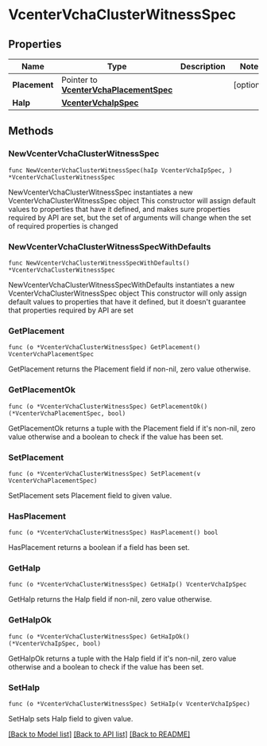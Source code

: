 # VcenterVchaClusterWitnessSpec

## Properties

Name | Type | Description | Notes
------------ | ------------- | ------------- | -------------
**Placement** | Pointer to [**VcenterVchaPlacementSpec**](VcenterVchaPlacementSpec.md) |  | [optional] 
**HaIp** | [**VcenterVchaIpSpec**](VcenterVchaIpSpec.md) |  | 

## Methods

### NewVcenterVchaClusterWitnessSpec

`func NewVcenterVchaClusterWitnessSpec(haIp VcenterVchaIpSpec, ) *VcenterVchaClusterWitnessSpec`

NewVcenterVchaClusterWitnessSpec instantiates a new VcenterVchaClusterWitnessSpec object
This constructor will assign default values to properties that have it defined,
and makes sure properties required by API are set, but the set of arguments
will change when the set of required properties is changed

### NewVcenterVchaClusterWitnessSpecWithDefaults

`func NewVcenterVchaClusterWitnessSpecWithDefaults() *VcenterVchaClusterWitnessSpec`

NewVcenterVchaClusterWitnessSpecWithDefaults instantiates a new VcenterVchaClusterWitnessSpec object
This constructor will only assign default values to properties that have it defined,
but it doesn't guarantee that properties required by API are set

### GetPlacement

`func (o *VcenterVchaClusterWitnessSpec) GetPlacement() VcenterVchaPlacementSpec`

GetPlacement returns the Placement field if non-nil, zero value otherwise.

### GetPlacementOk

`func (o *VcenterVchaClusterWitnessSpec) GetPlacementOk() (*VcenterVchaPlacementSpec, bool)`

GetPlacementOk returns a tuple with the Placement field if it's non-nil, zero value otherwise
and a boolean to check if the value has been set.

### SetPlacement

`func (o *VcenterVchaClusterWitnessSpec) SetPlacement(v VcenterVchaPlacementSpec)`

SetPlacement sets Placement field to given value.

### HasPlacement

`func (o *VcenterVchaClusterWitnessSpec) HasPlacement() bool`

HasPlacement returns a boolean if a field has been set.

### GetHaIp

`func (o *VcenterVchaClusterWitnessSpec) GetHaIp() VcenterVchaIpSpec`

GetHaIp returns the HaIp field if non-nil, zero value otherwise.

### GetHaIpOk

`func (o *VcenterVchaClusterWitnessSpec) GetHaIpOk() (*VcenterVchaIpSpec, bool)`

GetHaIpOk returns a tuple with the HaIp field if it's non-nil, zero value otherwise
and a boolean to check if the value has been set.

### SetHaIp

`func (o *VcenterVchaClusterWitnessSpec) SetHaIp(v VcenterVchaIpSpec)`

SetHaIp sets HaIp field to given value.



[[Back to Model list]](../README.md#documentation-for-models) [[Back to API list]](../README.md#documentation-for-api-endpoints) [[Back to README]](../README.md)


